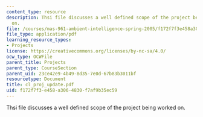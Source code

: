 ```yaml
---
content_type: resource
description: Thsi file discusses a well defined scope of the project being worked
  on.
file: /courses/mas-961-ambient-intelligence-spring-2005/f172f7f3e458a3064830f7af9b35ec59_cl_proj_update.pdf
file_type: application/pdf
learning_resource_types:
- Projects
license: https://creativecommons.org/licenses/by-nc-sa/4.0/
ocw_type: OCWFile
parent_title: Projects
parent_type: CourseSection
parent_uid: 23ce42e9-4b49-8d35-7e0d-67b83b3011bf
resourcetype: Document
title: cl_proj_update.pdf
uid: f172f7f3-e458-a306-4830-f7af9b35ec59
---
```

Thsi file discusses a well defined scope of the project being worked on.